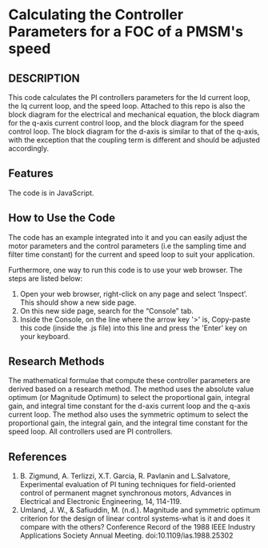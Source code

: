 # Calculating the Controller Parameters for a FOC of a PMSM's speed

## DESCRIPTION

This code calculates the PI controllers parameters for the Id current loop, the Iq current loop, and the speed loop. Attached to this repo is also the block diagram for the electrical and mechanical equation, the block diagram for the q-axis current control loop, and the block diagram for the speed control loop. The block diagram for the d-axis is similar to that of the q-axis, with the exception that the coupling term is different and should be adjusted accordingly.

## Features
The code is in JavaScript.

## How to Use the Code
The code has an example integrated into it and you can easily adjust the motor parameters and the control parameters (i.e the sampling time and filter time constant) for the current and speed loop to suit your application.

Furthermore, one way to run this code is to use your web browser. The steps are listed below:
1. Open your web browser, right-click on any page and select ‘Inspect’. This should show a new side page.
2. On this new side page, search for the “Console” tab.
3. Inside the Console, on the line where the arrow key '>' is, Copy-paste this code (inside the .js file) into this line and press the 'Enter' key on your keyboard.

## Research Methods
The mathematical formulae that compute these controller parameters are derived based on a research method. The method uses the absolute value optimum (or Magnitude Optimum) to select the proportional gain, integral gain, and integral time constant for the d-axis current loop and the q-axis current loop.
The method also uses the symmetric optimum to select the proportional gain, the integral gain, and the integral time constant for the speed loop.
All controllers used are PI controllers.

## References
1. B. Zigmund, A. Terlizzi, X.T. Garcia, R. Pavlanin and L.Salvatore, Experimental evaluation of PI tuning techniques for field-oriented control of permanent magnet synchronous motors, Advances in Electrical and Electronic Engineering, 14, 114-119.
2. Umland, J. W., & Safiuddin, M. (n.d.). Magnitude and symmetric optimum criterion for the design of linear control systems-what is it and does it compare with the others? Conference Record of the 1988 IEEE Industry Applications Society Annual Meeting. doi:10.1109/ias.1988.25302 

